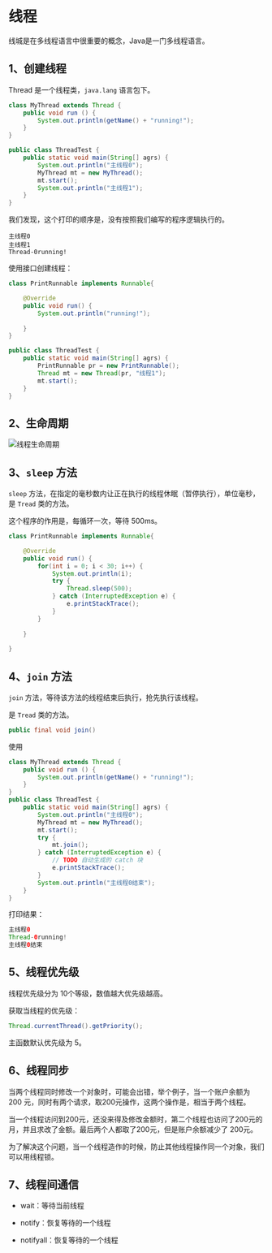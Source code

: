 # 线程

线城是在多线程语言中很重要的概念，Java是一门多线程语言。

## 1、创建线程

Thread 是一个线程类，`java.lang` 语言包下。

```java
class MyThread extends Thread {
	public void run () {
		System.out.println(getName() + "running!");
	}
}

public class ThreadTest {
	public static void main(String[] agrs) {
		System.out.println("主线程0");
		MyThread mt = new MyThread();
		mt.start();
		System.out.println("主线程1");
	}
}
```

我们发现，这个打印的顺序是，没有按照我们编写的程序逻辑执行的。

```
主线程0
主线程1
Thread-0running!
```

使用接口创建线程：

```java
class PrintRunnable implements Runnable{

	@Override
	public void run() {
		System.out.println("running!");
		
	} 
}

public class ThreadTest {
	public static void main(String[] agrs) {
		PrintRunnable pr = new PrintRunnable();
		Thread mt = new Thread(pr, "线程1");
		mt.start();
	}
}
```

## 2、生命周期



![线程生命周期](tread.png)



## 3、`sleep` 方法

`sleep` 方法，在指定的毫秒数内让正在执行的线程休眠（暂停执行），单位毫秒，是 `Tread`  类的方法。

这个程序的作用是，每循环一次，等待 500ms。

```java
class PrintRunnable implements Runnable{

	@Override
	public void run() {
		for(int i = 0; i < 30; i++) {
			System.out.println(i);
			try {
				Thread.sleep(500);
			} catch (InterruptedException e) {
				e.printStackTrace();
			}
		}
		
	}
	
}
```



## 4、`join` 方法



`join` 方法，等待该方法的线程结束后执行，抢先执行该线程。

是 `Tread` 类的方法。

```java
public final void join()
```

使用

```java
class MyThread extends Thread {
	public void run () {
		System.out.println(getName() + "running!");
	}
}
public class ThreadTest {
	public static void main(String[] agrs) {
		System.out.println("主线程0");
		MyThread mt = new MyThread();
		mt.start();
		try {
			mt.join();
		} catch (InterruptedException e) {
			// TODO 自动生成的 catch 块
			e.printStackTrace();
		}
		System.out.println("主线程0结束");
	}
}
```

打印结果：

```java
主线程0
Thread-0running!
主线程0结束
```



## 5、线程优先级

 线程优先级分为 10个等级，数值越大优先级越高。

获取当线程的优先级：

```java
Thread.currentThread().getPriority();
```

主函数默认优先级为 5。



## 6、线程同步

当两个线程同时修改一个对象时，可能会出错，举个例子，当一个账户余额为 200 元，同时有两个请求，取200元操作，这两个操作是，相当于两个线程。

当一个线程访问到200元，还没来得及修改金额时，第二个线程也访问了200元的月，并且求改了金额。最后两个人都取了200元，但是账户余额减少了 200元。

为了解决这个问题，当一个线程造作的时候，防止其他线程操作同一个对象，我们可以用线程锁。



## 7、线程间通信

- wait：等待当前线程

- notify：恢复等待的一个线程

- notifyall：恢复等待的一个线程


<comment-comment/> 
